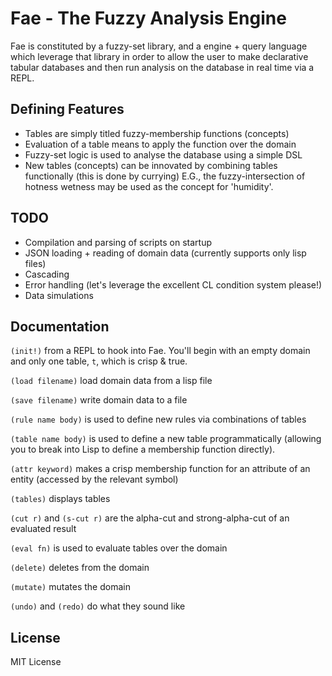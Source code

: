 # Fae - The Fuzzy Analysis Engine

Fae is constituted by a fuzzy-set library, and a engine + query language which leverage that library in order to allow the user to make declarative tabular databases and then run analysis on the database in real time via a REPL.

## Defining Features
- Tables are simply titled fuzzy-membership functions (concepts)
- Evaluation of a table means to apply the function over the domain 
- Fuzzy-set logic is used to analyse the database using a simple DSL
- New tables (concepts) can be innovated by combining tables functionally (this is done by currying) E.G., the fuzzy-intersection of hotness wetness may be used as the concept for 'humidity'.

## TODO
- Compilation and parsing of scripts on startup
- JSON loading + reading of domain data (currently supports only lisp files)
- Cascading
- Error handling (let's leverage the excellent CL condition system please!)
- Data simulations

## Documentation
`(init!)` from a REPL to hook into Fae. You'll begin with an empty domain and only one table, `t`, which is crisp & true.

`(load filename)` load domain data from a lisp file 

`(save filename)` write domain data to a file

`(rule name body)` is used to define new rules via combinations of tables

`(table name body)` is used to define a new table programmatically (allowing you to break into Lisp to define a membership function directly). 

`(attr keyword)` makes a crisp membership function for an attribute of an entity (accessed by the relevant symbol)

`(tables)` displays tables

`(cut r)` and `(s-cut r)` are the alpha-cut and strong-alpha-cut of an evaluated result

`(eval fn)` is used to evaluate tables over the domain

`(delete)` deletes from the domain

`(mutate)` mutates the domain

`(undo)` and `(redo)` do what they sound like

## License

MIT License

